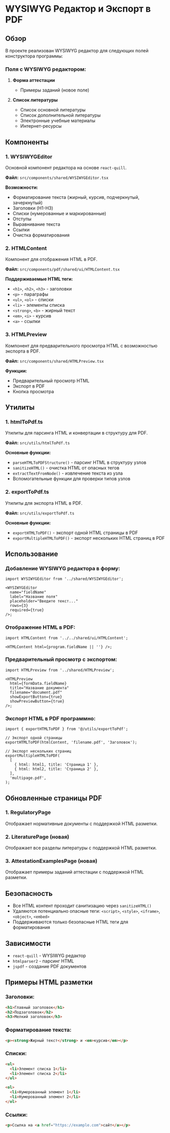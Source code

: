 # WYSIWYG Редактор и Экспорт в PDF

## Обзор

В проекте реализован WYSIWYG редактор для следующих полей конструктора программы:

### Поля с WYSIWYG редактором:

1. **Форма аттестации**
   - Примеры заданий (новое поле)

2. **Список литературы**
   - Список основной литературы
   - Список дополнительной литературы
   - Электронные учебные материалы
   - Интернет-ресурсы

## Компоненты

### 1. WYSIWYGEditor

Основной компонент редактора на основе `react-quill`.

**Файл:** `src/components/shared/WYSIWYGEditor.tsx`

**Возможности:**

- Форматирование текста (жирный, курсив, подчеркнутый, зачеркнутый)
- Заголовки (H1-H3)
- Списки (нумерованные и маркированные)
- Отступы
- Выравнивание текста
- Ссылки
- Очистка форматирования

### 2. HTMLContent

Компонент для отображения HTML в PDF.

**Файл:** `src/components/pdf/shared/ui/HTMLContent.tsx`

**Поддерживаемые HTML теги:**

- `<h1>`, `<h2>`, `<h3>` - заголовки
- `<p>` - параграфы
- `<ul>`, `<ol>` - списки
- `<li>` - элементы списка
- `<strong>`, `<b>` - жирный текст
- `<em>`, `<i>` - курсив
- `<a>` - ссылки

### 3. HTMLPreview

Компонент для предварительного просмотра HTML с возможностью экспорта в PDF.

**Файл:** `src/components/shared/HTMLPreview.tsx`

**Функции:**

- Предварительный просмотр HTML
- Экспорт в PDF
- Кнопка просмотра

## Утилиты

### 1. htmlToPdf.ts

Утилиты для парсинга HTML и конвертации в структуру для PDF.

**Файл:** `src/utils/htmlToPdf.ts`

**Основные функции:**

- `parseHTMLToPDFStructure()` - парсинг HTML в структуру узлов
- `sanitizeHTML()` - очистка HTML от опасных тегов
- `extractTextFromNode()` - извлечение текста из узла
- Вспомогательные функции для проверки типов узлов

### 2. exportToPdf.ts

Утилиты для экспорта HTML в PDF.

**Файл:** `src/utils/exportToPdf.ts`

**Основные функции:**

- `exportHTMLToPDF()` - экспорт одной HTML страницы в PDF
- `exportMultipleHTMLToPDF()` - экспорт нескольких HTML страниц в PDF

## Использование

### Добавление WYSIWYG редактора в форму:

```tsx
import WYSIWYGEditor from '../shared/WYSIWYGEditor';

<WYSIWYGEditor
  name="fieldName"
  label="Название поля"
  placeholder="Введите текст..."
  rows={3}
  required={true}
/>;
```

### Отображение HTML в PDF:

```tsx
import HTMLContent from '../../shared/ui/HTMLContent';

<HTMLContent html={program.fieldName || ''} />;
```

### Предварительный просмотр с экспортом:

```tsx
import HTMLPreview from '../shared/HTMLPreview';

<HTMLPreview
  html={formData.fieldName}
  title="Название документа"
  filename="document.pdf"
  showExportButton={true}
  showPreviewButton={true}
/>;
```

### Экспорт HTML в PDF программно:

```tsx
import { exportHTMLToPDF } from '@/utils/exportToPdf';

// Экспорт одной страницы
exportHTMLToPDF(htmlContent, 'filename.pdf', 'Заголовок');

// Экспорт нескольких страниц
exportMultipleHTMLToPDF(
  [
    { html: html1, title: 'Страница 1' },
    { html: html2, title: 'Страница 2' },
  ],
  'multipage.pdf',
);
```

## Обновленные страницы PDF

### 1. RegulatoryPage

Отображает нормативные документы с поддержкой HTML разметки.

### 2. LiteraturePage (новая)

Отображает все разделы литературы с поддержкой HTML разметки.

### 3. AttestationExamplesPage (новая)

Отображает примеры заданий аттестации с поддержкой HTML разметки.

## Безопасность

- Все HTML контент проходит санитизацию через `sanitizeHTML()`
- Удаляются потенциально опасные теги: `<script>`, `<style>`, `<iframe>`, `<object>`, `<embed>`
- Поддерживаются только безопасные HTML теги для форматирования

## Зависимости

- `react-quill` - WYSIWYG редактор
- `htmlparser2` - парсинг HTML
- `jspdf` - создание PDF документов

## Примеры HTML разметки

### Заголовки:

```html
<h1>Главный заголовок</h1>
<h2>Подзаголовок</h2>
<h3>Мелкий заголовок</h3>
```

### Форматирование текста:

```html
<p><strong>Жирный текст</strong> и <em>курсив</em></p>
```

### Списки:

```html
<ul>
  <li>Элемент списка 1</li>
  <li>Элемент списка 2</li>
</ul>

<ol>
  <li>Нумерованный элемент 1</li>
  <li>Нумерованный элемент 2</li>
</ol>
```

### Ссылки:

```html
<p>Ссылка на <a href="https://example.com">сайт</a></p>
```
